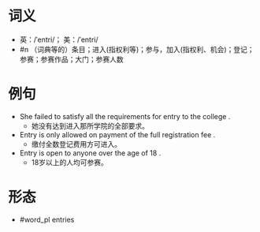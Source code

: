 # 词义
- 英：/ˈentri/； 美：/ˈentri/
- #n （词典等的）条目；进入(指权利等)；参与，加入(指权利、机会)；登记；参赛；参赛作品；大门；参赛人数
# 例句
- She failed to satisfy all the requirements for entry to the college .
	- 她没有达到进入那所学院的全部要求。
- Entry is only allowed on payment of the full registration fee .
	- 缴付全数登记费用方可进入。
- Entry is open to anyone over the age of 18 .
	- 18岁以上的人均可参赛。
# 形态
- #word_pl entries

